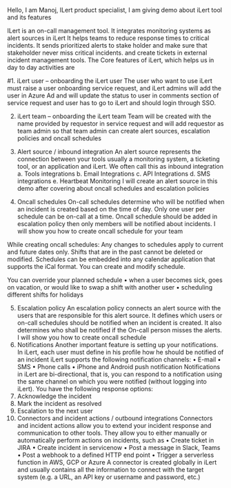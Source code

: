 Hello, I am Manoj, ILert product specialist, I am giving demo about iLert tool and its features 

ILert is an on-call management tool. It integrates monitoring systems as alert sources in iLert
It helps teams to reduce response times to critical incidents. It sends prioritized alerts to stake holder and make sure that stakeholder never miss critical incidents. and create tickets in external incident management tools.
The Core features of iLert, which helps us in day to day activities are

#1.	iLert user – onboarding the iLert user
The user who want to use iLert must raise a user onboarding service request, and iLert admins will add the user in Azure Ad and will update the status to user in comments section of service request and user has to go to iLert and should login through SSO.

2.	iLert team – onboarding the iLert team 
Team will be created with the name provided by requestor in service request and will add requestor as team admin so that team admin can create alert sources, escalation policies and oncall schedules

3.	Alert source / inbound integration
An alert source represents the connection between your tools usually a monitoring system, a ticketing tool, or an application and iLert. We often call this as inbound integration
a.	Tools integrations
b.	Email Integrations
c.	API Integrations
d.	SMS integrations
e.	Heartbeat Monitoring
I will create an alert source in this demo after covering about oncall schedules and escalation policies 

4.	Oncall schedules
On-call schedules determine who will be notified when an incident is created based on the time of day. Only one user per schedule can be on-call at a time. Oncall schedule should be added in escalation policy then only members will be notified about incidents.
I will show you how to create oncall schedule for your team

While creating oncall schedules: 
Any changes to schedules apply to current and future dates only. Shifts that are in the past cannot be deleted or modified. Schedules can be embedded into any calendar application that supports the iCal format.
You can create and modify schedule.


You can override your planned schedule 
•	when a user becomes sick, goes on vacation, or would like to swap a shift with another user
•	scheduling different shifts for holidays


5.	Escalation policy
An escalation policy connects an alert source with the users that are responsible for this alert source. It defines which users or on-call schedules should be notified when an incident is created. It also determines who shall be notified if the On-call person misses the alerts. 
I will show you how to create oncall schedule 
6.	Notifications
Another important feature is setting up your notifications. In iLert, each user must define in his profile how he should be notified of an incident
      	iLert supports the following notification channels:
•	E-mail
•	SMS
•	Phone calls
•	iPhone and Android push notification
Notifications in iLert are bi-directional, that is, you can respond to a notification using the same channel on which you were notified (without logging into iLert).
You have the following response options:
1.	Acknowledge the incident
2.	Mark the incident as resolved
3.	Escalation to the next user
7.	Connectors and incident actions / outbound integrations
Connectors and incident actions allow you to extend your incident response and communication to other tools. They allow you to either manually or automatically perform actions on incidents, such as
•	Create ticket in JIRA
•	Create incident in servicenow
•	Post a message in Slack, Teams
•	Post a webhook to a defined HTTP end point
•	Trigger a serverless function in AWS, GCP or Azure
A connector is created globally in iLert and usually contains all the information to connect with the target system (e.g. a URL, an API key or username and password, etc.)



